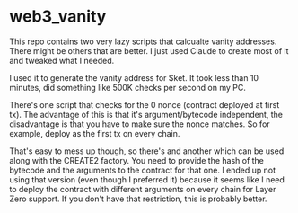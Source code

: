 # web3_vanity

This repo contains two very lazy scripts that calcualte vanity addresses. There might be others that are better. I just used Claude to create most of it and tweaked what I needed.

I used it to generate the vanity address for $ket. It took less than 10 minutes, did something like 500K checks per second on my PC.

There's one script that checks for the 0 nonce (contract deployed at first tx). The advantage of this is that it's argument/bytecode independent, the disadvantage is that you have to make sure the nonce matches. So for example, deploy as the first tx on every chain.

That's easy to mess up though, so there's and another which can be used along with the CREATE2 factory. You need to provide the hash of the bytecode and the arguments to the contract for that one. I ended up not using that version (even though I preferred it) because it seems like I need to deploy the contract with different arguments on every chain for Layer Zero support. If you don't have that restriction, this is probably better. 

